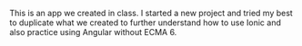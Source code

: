 This is an app we created in class. I started a new project and tried my best to duplicate what we created to further understand how to use Ionic and also practice using Angular without ECMA 6.
